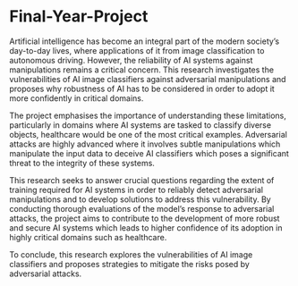 # Final-Year-Project


Artificial intelligence has become an integral part of the modern society’s day-to-day lives, where applications of it from image classification to autonomous driving. However, the reliability of AI systems against manipulations remains a critical concern. This research investigates the vulnerabilities of AI image classifiers against adversarial manipulations and proposes why robustness of AI has to be considered in order to adopt it more confidently in critical domains.

The project emphasises the importance of understanding these limitations, particularly in domains where AI systems are tasked to classify diverse objects, healthcare would be one of the most critical examples. Adversarial attacks are highly advanced where it involves subtle manipulations which manipulate the input data to deceive AI classifiers which poses a significant threat to the integrity of these systems.

This research seeks to answer crucial questions regarding the extent of training required for AI systems in order to reliably detect adversarial manipulations and to develop solutions to address this vulnerability. By conducting thorough evaluations of the model’s response to adversarial attacks, the project aims to contribute to the development of more robust and secure AI systems which leads to higher confidence of its adoption in highly critical domains such as healthcare.

To conclude, this research explores the vulnerabilities of AI image classifiers and proposes strategies to mitigate the risks posed by adversarial attacks.
 
